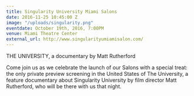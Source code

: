 ```yaml
---
title: Singularity University Miami Salons
date: 2016-11-25 10:45:00 Z
image: "/uploads/singularity.png"
eventdate: October 19th, 2016, 7:00PM
venue: Miami Theatre Center
external_url: http://www.singularityumiamisalon.com/
---
```


THE UNIVERSITY, a documentary by Matt Rutherford

Come join us as we celebrate the launch of our Salons with a special treat: the only private preview screening in the United States of The University, a feature documentary about Singularity University by film director Matt Rutherford, who will be there with us that night.